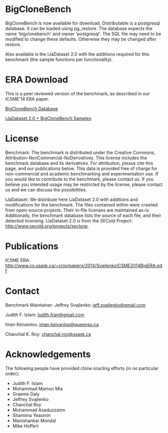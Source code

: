BigCloneBench
=============

BigCloneBench is now available for download.  Distributable is a postgresql database. It can be loaded using pg_restore. The database expects the name 'bigclonebench' and owner 'postgresql'.  The SQL file may need to be modified to change these defaults. Otherwise they may be changed after restore.

Also available is the IJaDataset 2.0 with the additions required for this benchmark (the sample functions per functionality).

ERA Download
============
This is a peer reviewed version of the benchmark, as described in our ICSME'14 ERA paper.

[BigCloneBench Database](https://drive.google.com/file/d/0B70GNOiQD-X7RnYzY3g5WEp3WlE/view?usp=sharing)

[IJaDataset 2.0 + BigCloneBench Samples](https://drive.google.com/file/d/0B70GNOiQD-X7ZDVBMzRUWktDUWs/view?usp=sharing)


License
=======
Benchmark: The benchmark is distributed under the Creative Commons, Attribution-NonCommercial-NoDerivatives.  This license includes the benchmark database and its derivatives.  For attribution, please cite this page, and our publications below.  This data is provided free of charge for non-commercial and academic benchmarking and experimentation use.  If you would like to contribute to the benchmark, please contact us.  If you believe you intended usage may be restricted by the license, please contact us and we can discuss the possibilities.

IJaDataset: We distribute here IJaDataset 2.0 with additions and modifications for the benchmark.  The files contained within were crawled from open-source projects.  Their in-file licenses are maintained as-is.  Additionally, the benchmark database lists the source of each file, and their detected licensing.  IJaDataset 2.0 is from the SECold Project: http://www.secold.org/projects/seclone.

Publications
============

ICSME ERA: http://www.cs.usask.ca/~croy/papers/2014/SvajlenkoICSME2014BigERA.pdf

Contact
=======
Benchmark Maintainer: Jeffrey Svajlenko: jeff.svajlenko@gmail.com

Judith F. Islam: judith.fran@gmail.com

Iman Keivanloo: iman.keivanloo@queensu.ca

Chanchal K. Roy: chanchal.roy@usask.ca


Acknowledgements
================
The following people have provided clone oracling efforts (in no particular order):
- Judith F. Islam
- Mohammad Mamun Mia
- Graeme Daly
- Jeffrey Svajlenko
- Chanchal Roy
- Muhammad Asaduzzamn
- Shamima Yeasmin
- Manishankar Mondal
- Mike Hoffert
